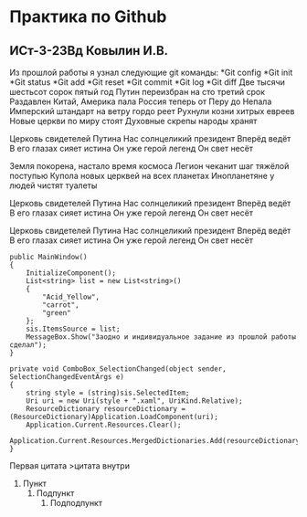 # Практика по Github
## ИСт-3-23Вд Ковылин И.В.
Из прошлой работы я узнал следующие git
команды:
*Git config
*Git init
*Git status
*Git add
*Git reset
*Git commit
*Git log
*Git diff
Две тысячи шестьсот сорок пятый год
Путин переизбран на сто третий срок
Раздавлен Китай, Америка пала
Россия теперь от Перу до Непала
Имперский штандарт на ветру гордо реет
Рухнули козни хитрых евреев
Новые церкви по миру стоят
Духовные скрепы народы хранят

Церковь свидетелей Путина
Нас солнцеликий президент
Вперёд ведёт
В его глазах сияет истина
Он уже герой легенд
Он свет несёт

Земля покорена, настало время космоса
Легион чеканит шаг тяжёлой поступью
Купола новых церквей на всех планетах
Инопланетяне у людей чистят туалеты

Церковь свидетелей Путина
Нас солнцеликий президент
Вперёд ведёт
В его глазах сияет истина
Он уже герой легенд
Он свет несёт

Церковь свидетелей Путина
Нас солнцеликий президент
Вперёд ведёт
В его глазах сияет истина
Он уже герой легенд
Он свет несёт

```
public MainWindow()
{
    InitializeComponent();
    List<string> list = new List<string>()
    {
        "Acid_Yellow",
        "carrot",
        "green"
    };
    sis.ItemsSource = list;
    MessageBox.Show("Заодно и индивидуальное задание из прошлой работы сделал");
}

private void ComboBox_SelectionChanged(object sender, SelectionChangedEventArgs e)
{
    string style = (string)sis.SelectedItem;
    Uri uri = new Uri(style + ".xaml", UriKind.Relative);
    ResourceDictionary resourceDictionary = (ResourceDictionary)Application.LoadComponent(uri);
    Application.Current.Resources.Clear();
    Application.Current.Resources.MergedDictionaries.Add(resourceDictionary);
}
```

Первая цитата 
    >цитата внутри 

1. Пункт
	1. Подпункт
		1. Подподпункт